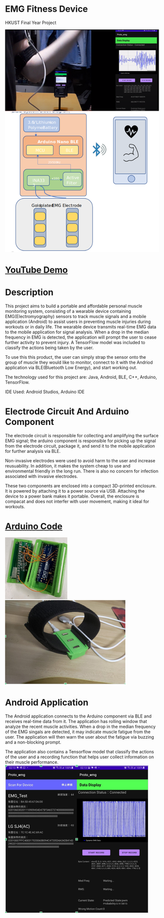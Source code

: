 # EMG Fitness Device
HKUST Final Year Project

![EMG Lift](/assets/img/EMG_Lift.png)
![System](/assets/img/emg_system_diagram.png)

# <a href="https://youtu.be/pZxpOF_Pch0">YouTube Demo</a>

# Description
This project aims to build a portable and affordable personal muscle monitoring system, consisting of a wearable device containing EMG(Electromyography) sensors to track muscle signals and a mobile application (Android) to assist users in preventing muscle injuries during workouts or in daily life. The wearable device transmits real-time EMG data to the mobile application for signal analysis. When a drop in the median frequency in EMG is detected, the application will prompt the user to cease further activity to prevent injury. A TensorFlow model was included to classify the actions being taken by the user.

To use this this product, the user can simply strap the sensor onto the group of muscle they would like to monitor, connect to it with the Andriod application via BLE(Bluetooth Low Energy), and start working out.

The technology used for this project are: Java, Android, BLE, C++, Arduino, TensorFlow.

IDE Used: Android Studios, Arduino IDE

# Electrode Circuit And Arduino Component
The electrode circuit is responsible for collecting and amplifying the surface EMG signal; the arduino component is responsible for picking up the signal from the electrode circuit, package it, and send it to the mobile application for further analysis via BLE.

Non-invasive electrodes were used to avoid harm to the user and increase reusuability. In addition, it makes the system cheap to use and environmental friendly in the long run. There is also no concern for infection associated with invasive electrodes.

These two components are enclosed into a compact 3D-printed enclosure. It is powered by attaching it to a power source via USB. Attaching the device to a power bank makes it portable. Overall, the enclosure is compacat and does not interfer with user movement, making it ideal for workouts.

# <a href="https://github.com/whiteunicorn3404/JQ03a-21_EMG_FYP">Arduino Code</a><br>
![Enclosure](/assets/img/FYP_0.png)
![EMG_Device](/assets/img/FYP_1.png)

# Android Application
The Android application connects to the Arduino component via BLE and receives real-time data from it. The application has rolling window that analyze the recent muscle activities. When a drop in the median frequency of the EMG singals are detected, it may indicate muscle fatigue from the user. The application will then warn the user about the fatigue via buzzing and a non-blocking prompt.

The application also contains a Tensorflow model that classify the actions of the user and a recording function that helps user collect information on their muscle performance.<br>
![EMG_App](/assets/img/FYP_2.png)
